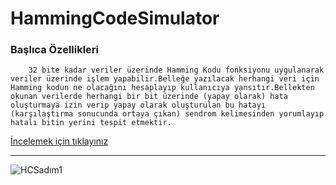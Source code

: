 # HammingCodeSimulator

<h3>Başlıca Özellikleri</h3>

        32 bite kadar veriler üzerinde Hamming Kodu fonksiyonu uygulanarak veriler üzerinde işlem yapabilir.Belleğe yazılacak herhangi veri için Hamming kodun ne olacağını hesaplayıp kullanıcıya yansıtır.Bellekten okunan verilerde herhangi bir bit üzerinde (yapay olarak) hata oluşturmaya izin verip yapay olarak oluşturulan bu hatayı (karşılaştırma sonucunda ortaya çıkan) sendrom kelimesinden yorumlayıp hatalı bitin yerini tespit etmektir.

<a href="https://bekirkurt.github.io/HammingCodeSimulator/">İncelemek için tıklayınız</a>

<hr>



![HCSadım1](https://user-images.githubusercontent.com/73036927/171699142-fe0ea710-94de-4c5d-b2d7-858fde8aa2f2.png)

